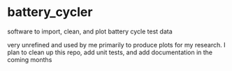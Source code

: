 # battery_cycler
software to import, clean, and plot battery cycle test data

very unrefined and used by me primarily to produce plots for my research.
I plan to clean up this repo, add unit tests, and add documentation in the coming months
